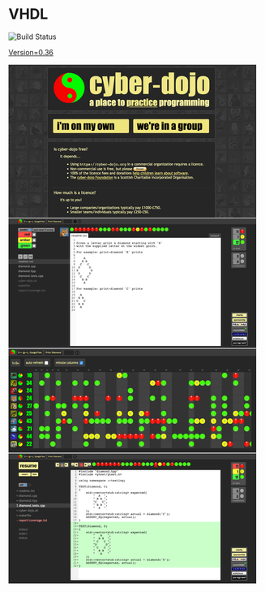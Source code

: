 # VHDL

![Build Status](https://travis-ci.org/cyber-dojo-languages/vhdl.svg?branch=master)

[Version=0.36](https://github.com/cyber-dojo-languages/vhdl/blob/master/check_version.sh)

![cyber-dojo.org home page](https://github.com/cyber-dojo/cyber-dojo/blob/master/shared/home_page_snapshot.png)
